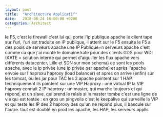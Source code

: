 ```yaml
---
layout: post
title:  "Architecture Applicatif"
date:   2018-08-24 16:00:00 +0200
categories: Architect
---
```

le F5, c'est le firewall
c'est lui qui porte l'ip publique apache
le client tape sur l'url, l'url est traduite en IP publique, il atterit sur le F5
ensuite le F5 a des pools de serveurs apache
une IP Publique=n serveurs apache
c'est comme ca que j'ai monté le domaine kate pour des clients GDS pour WDI
(KATE = solution interne qui permet d'aiguiller les flux apache vers différents datacenter, Lille et SDN sur mon schema)
ce sont les pools apache, avec le ip privée (une ip privée par apache)
et après l'apache envoie sur l'haproxu
haproxy (load balancer)
et après on arrive (enfin) sur les tomcat, ou les jar pour TAC
les 2 apache pointent sur 1 HAP
techniquement ils pointent sur une VIP Haproxy : une virtual IP
la VIP haproxy connait 2 IP haproxy : un master, qui marche toujours et qui répond, et un slave, qui prend le relais si le master tombe
c'est une ligne de vie qui est testée : en gros un pingvoila c'est le keepalive qui surveille la VIP et qui teste les IP des 2 haproxy
des qu'un ne répond plus, il bascule sur l'autre.
tout est doublé en prod
les apache, les HAP, les serveurs applis
